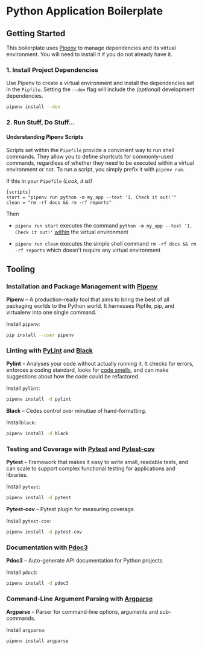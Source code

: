 # Python Application Boilerplate

 

## Getting Started

This boilerplate uses [Pipenv](https://pipenv.pypa.io/en/latest/) to manage dependencies and its virtual environment. You will need to install it if you do not already have it.



### 1. Install Project Dependencies

Use Pipenv to create a virtual environment and install the dependencies set in the `Pipfile`. Setting the `--dev` flag will include the *(optional)* development dependencies.

```bash
pipenv install --dev
```

 

### 2. Run Stuff, Do Stuff...



#### Understanding Pipenv Scripts

Scripts set within the `Pipefile` provide a convinient way to run shell commands. They allow you to define shortcuts for commonly-used commands, regardless of whether they need to be executed within a virtual environment or not. To run a script, you simply prefix it with `pipenv run`.



If this in your `Pipefile` *(Look, it is!)*

```
[scripts]
start = "pipenv run python -m my_app --text '1. Check it out!'"
clean = "rm -rf docs && rm -rf reports"
```

Then

- `pipenv run start` executes the command `python -m my_app --text '1. Check it out!'` <u>within</u> the virtual environment 

- `pipenv run clean` executes the simple shell command `rm -rf docs && rm -rf reports` which doesn't require any virtual environment



## Tooling



### Installation and Package Management with [Pipenv](https://pipenv.pypa.io/en/latest/)

**Pipenv** – A production-ready tool that aims to bring the best of all packaging worlds to the Python world. It harnesses Pipfile, pip, and virtualenv into one single command.

Install `pipenv`:

```bash
pip install --user pipenv
```

 

### Linting with [PyLint](https://pylint.readthedocs.io/en/latest/) and [Black](https://black.readthedocs.io/en/stable/index.html)

**Pylint** – Analyses your code without actually running it. It checks for errors, enforces a coding standard, looks for [code smells](https://martinfowler.com/bliki/CodeSmell.html), and can make suggestions about how the code could be refactored.

Install `pylint`:

```bash
pipenv install -d pylint
```

**Black** – Cedes control over minutiae of hand-formatting.

Install`black`:

```bash
pipenv install -d black
```

 

### Testing and Coverage with [Pytest](https://docs.pytest.org/) and [Pytest-cov](https://pypi.org/project/pytest-cov/)

**Pytest** – Framework that makes it easy to write small, readable tests, and can scale to support complex functional testing for applications and libraries.

Install `pytest`:

```bash
pipenv install -d pytest
```

**Pytest-cov** – Pytest plugin for measuring coverage.

Install `pytest-cov`:

```bash
pipenv install -d pytest-cov
```

 

### Documentation with [Pdoc3](https://pypi.org/project/pdoc3/)

**Pdoc3** – Auto-generate API documentation for Python projects.

Install `pdoc3`:

```bash
pipenv install -d pdoc3
```



### Command-Line Argument Parsing with [Argparse](https://docs.python.org/3/library/argparse.html)

**Argparse** – Parser for command-line options, arguments and sub-commands.

Install `argparse`:

```bash
pipenv install argparse
```
